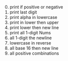 0. print if positive or negative
1. print last digit
2. print alpha in lowercase
3. print in lower then upper
4. print lower then new line
5. print all 1-digit Nums
6. all 1-digit the newline
7. lowercase in reverse
8. all base 16 then new line
9. all positive combinations
